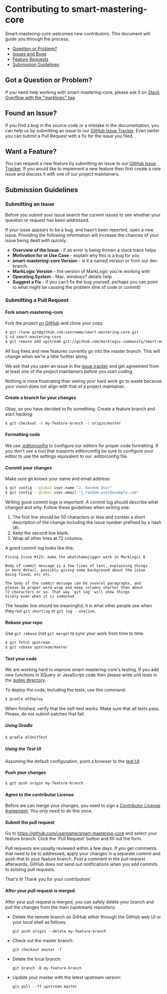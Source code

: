 # Contributing to smart-mastering-core

Smart-mastering-core welcomes new contributors. This document will guide you
through the process.

 - [Question or Problem?](#question)
 - [Issues and Bugs](#issue)
 - [Feature Requests](#feature)
 - [Submission Guidelines](#submit)
 
## <a name="question"></a> Got a Question or Problem?

If you need help working with smart-mastering-core, please ask it on [Stack
Overflow with the "marklogic" tag][stackoverflow]. 

## <a name="issue"></a> Found an Issue?
If you find a bug in the source code or a mistake in the documentation, you 
can help us by submitting an issue to our [GitHub Issue Tracker][issue tracker]. 
Even better you can submit a Pull Request with a fix for the issue you filed.

## <a name="feature"></a> Want a Feature?
You can request a new feature by submitting an issue to our [GitHub Issue 
Tracker][issue tracker].  If you would like to implement a new feature then 
first create a new issue and discuss it with one of our project maintainers.

## <a name="submit"></a> Submission Guidelines

### Submitting an Issue
Before you submit your issue search the current issues to see whether your 
question or request has been addressed. 

If your issue appears to be a bug, and hasn't been reported, open a new issue.
Providing the following information will increase the chances of your issue 
being dealt with quickly:

* **Overview of the Issue** - if an error is being thrown a stack trace helps
* **Motivation for or Use Case** - explain why this is a bug for you
* **smart-mastering-core Version** - is it a named version or from our dev branch
* **MarkLogic Version** - the version of MarkLogic you're working with
* **Operating System** - Mac, windows? details help
* **Suggest a Fix** - if you can't fix the bug yourself, perhaps you can point to what might be
  causing the problem (line of code or commit)

### Submitting a Pull Request

#### Fork smart-mastering-core

Fork the project [on GitHub](https://github.com/marklogic-community/smart-mastering-core/fork) 
and clone
your copy.

```sh
$ git clone git@github.com:username/smart-mastering-core.git
$ cd smart-mastering-core
$ git remote add upstream git://github.com/marklogic-community/smart-mastering-core.git
```

All bug fixes and new features currently go into the master branch. This will 
change when we're a little further along. 

We ask that you open an issue in the [issue tracker][] and get agreement from
at least one of the project maintainers before you start coding.

Nothing is more frustrating than seeing your hard work go to waste because
your vision does not align with that of a project maintainer.


#### Create a branch for your changes

Okay, so you have decided to fix something. Create a feature branch
and start hacking:

```sh
$ git checkout -b my-feature-branch -t origin/master
```

#### Formatting code

We use [.editorconfig][] to configure our editors for proper code formatting. If you don't
use a tool that supports editorconfig be sure to configure your editor to use the settings
equivalent to our .editorconfig file.

#### Commit your changes

Make sure git knows your name and email address:

```sh
$ git config --global user.name "J. Random User"
$ git config --global user.email "j.random.user@example.com"
```

Writing good commit logs is important. A commit log should describe what
changed and why. Follow these guidelines when writing one:

1. The first line should be 50 characters or less and contain a short
   description of the change including the Issue number prefixed by a hash (#).
2. Keep the second line blank.
3. Wrap all other lines at 72 columns.

A good commit log looks like this:

```
Fixing Issue #123: make the whatchamajigger work in MarkLogic 8

Body of commit message is a few lines of text, explaining things
in more detail, possibly giving some background about the issue
being fixed, etc etc.

The body of the commit message can be several paragraphs, and
please do proper word-wrap and keep columns shorter than about
72 characters or so. That way `git log` will show things
nicely even when it is indented.
```

The header line should be meaningful; it is what other people see when they
run `git shortlog` or `git log --oneline`.

#### Rebase your repo

Use `git rebase` (not `git merge`) to sync your work from time to time.

```sh
$ git fetch upstream
$ git rebase upstream/master
```


#### Test your code

We are working hard to improve smart-mastering-core's testing. If you add new 
functions in XQuery or JavaScript code then please write unit tests in the 
[suites directory](https://github.com/marklogic-community/smart-mastering-core/tree/master/src/test/ml-modules/root/test/suites).

To deploy the code, including the tests, use this command:

```sh
$ gradle mlDeploy
```

When finished, verify that the self-test works. Make sure that all tests pass. 
Please, do not submit patches that fail.

##### Using Gradle

```sh
$ gradle mlUnitTest
```

##### Using the Test UI

Assuming the default configuration, point a browser to the [test UI][test ui]. 

#### Push your changes

```sh
$ git push origin my-feature-branch
```

#### Agree to the contributor License
Before we can merge your changes, you need to sign a [Contributor License 
Agreement][cla]. You only need to do this once.

#### Submit the pull request

Go to https://github.com/username/smart-mastering-core and select your feature 
branch. Click the 'Pull Request' button and fill out the form.

Pull requests are usually reviewed within a few days. If you get comments
that need to be to addressed, apply your changes in a separate commit and push 
that to your feature branch. Post a comment in the pull request afterwards; 
GitHub does not send out notifications when you add commits to existing pull 
requests.

That's it! Thank you for your contribution!

#### After your pull request is merged

After your pull request is merged, you can safely delete your branch and pull the changes
from the main (upstream) repository:

* Delete the remote branch on GitHub either through the GitHub web UI or your local shell as follows:

    ```shell
    git push origin --delete my-feature-branch
    ```

* Check out the master branch:

    ```shell
    git checkout master -f
    ```

* Delete the local branch:

    ```shell
    git branch -D my-feature-branch
    ```

* Update your master with the latest upstream version:

    ```shell
    git pull --ff upstream master
    ```

[issue tracker]: https://github.com/marklogic-community/smart-mastering-core/issues
[.editorconfig]: http://editorconfig.org/
[stackoverflow]: http://stackoverflow.com/questions/ask?tags=marklogic
[test ui]: http://localhost:8042/test
[cla]: http://developer.marklogic.com/products/cla
